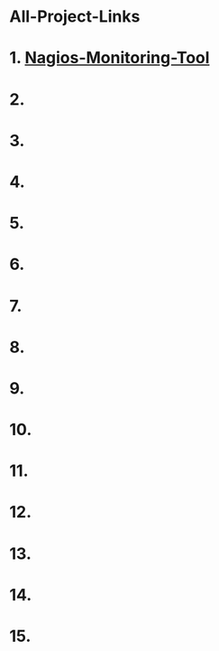 # All-Project-Links

# 1. [Nagios-Monitoring-Tool](https://github.com/HackBugs/Nagios-Monitoring-Tool)
# 2. [](url)
# 3. [](url)
# 4. [](url)
# 5. [](url)
# 6. [](url)
# 7. [](url)
# 8. [](url)
# 9. [](url)
# 10. [](url)
# 11. [](url)
# 12. [](url)
# 13. [](url)
# 14. [](url)
# 15. [](url)
